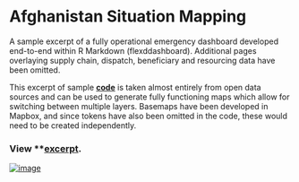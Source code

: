 # Afghanistan Situation Mapping

A sample excerpt of a fully operational emergency dashboard developed end-to-end within R Markdown (flexddashboard). Additional pages overlaying supply chain, dispatch, beneficiary and resourcing data have been omitted.

This excerpt of sample **[code](https://github.com/ctedja/afghanistan_situation_mapping/blob/main/sample_code.Rmd)** is taken almost entirely from open data sources and can be used to generate fully functioning maps which allow for switching between multiple layers. Basemaps have been developed in Mapbox, and since tokens have also been omitted in the code, these would need to be created independently. 

### View **[excerpt](https://ctedja.github.io/afghanistan_situation_mapping/).
[![image](https://github.com/ctedja/afghanistan_situation_mapping/blob/main/sample_screen.gif)](https://ctedja.github.io/afghanistan_situation_mapping/)
